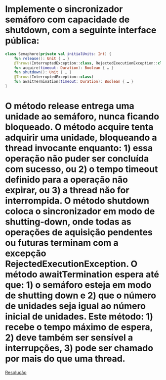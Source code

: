 # Implemente o sincronizador semáforo com capacidade de shutdown, com a seguinte interface pública:

```kotlin
class Semaphore(private val initialUnits: Int) {
    fun release(): Unit { … }
    @Throws(InterruptedException::class, RejectedExecutionException::class)
    fun acquire(timeout: Duration): Boolean { … }
    fun shutdown(): Unit { … }
    @Throws(InterruptedException::class)
    fun awaitTermination(timeout: Duration): Boolean { … }
}
```

# O método release entrega uma unidade ao semáforo, nunca ficando bloqueado. O método acquire tenta adquirir uma unidade, bloqueando a thread invocante enquanto: 1) essa operação não puder ser concluída com sucesso, ou 2) o tempo timeout definido para a operação não expirar, ou 3) a thread não for interrompida. O método shutdown coloca o sincronizador em modo de shutting-down, onde todas as operações de aquisição pendentes ou futuras terminam com a excepção RejectedExecutionException. O método awaitTermination espera até que: 1) o semáforo esteja em modo de shutting down e 2) que o número de unidades seja igual ao número inicial de unidades. Este método: 1) recebe o tempo máximo de espera, 2) deve também ser sensível a interrupções, 3) pode ser chamado por mais do que uma thread.

[Resolução](../src/main/kotlin/Semaphore.kt)
